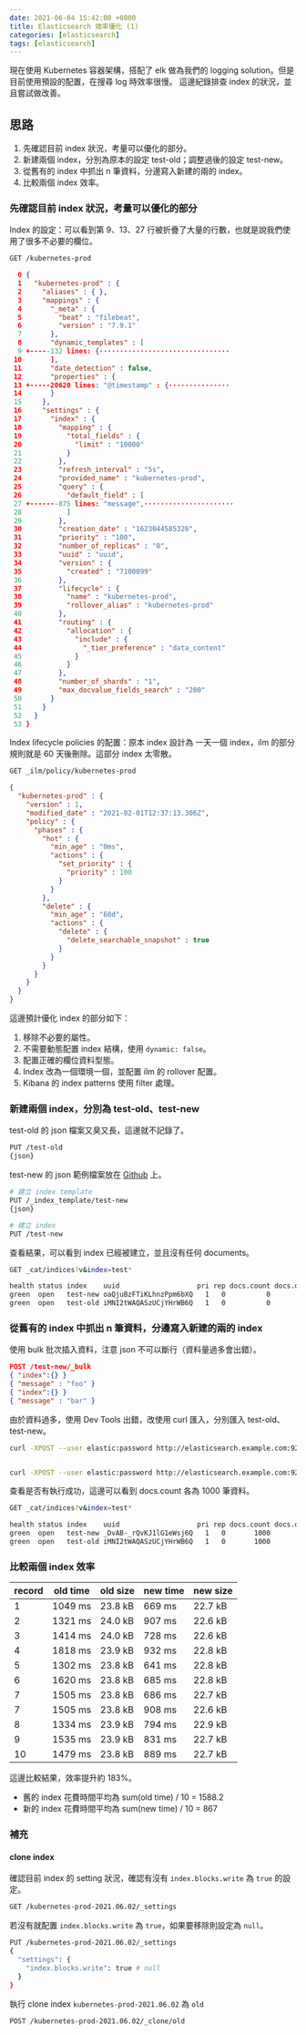 ```yaml
---
date: 2021-06-04 15:42:00 +0800
title: Elasticsearch 效率優化 (1)
categories: [elasticsearch]
tags: [elasticsearch]
---
```


現在使用 Kubernetes 容器架構，搭配了 elk 做為我們的 logging solution。但是目前使用預設的配置，在搜尋 log 時效率很慢。
這邊紀錄排查 index 的狀況，並且嘗試做改善。

<!--more-->

## 思路

1. 先確認目前 index 狀況，考量可以優化的部分。
2. 新建兩個 index，分別為原本的設定 test-old；調整過後的設定 test-new。
3. 從舊有的 index 中抓出 n 筆資料，分邊寫入新建的兩的 index。
4. 比較兩個 index 效率。

### 先確認目前 index 狀況，考量可以優化的部分

Index 的設定：可以看到第 9、13、27 行被折疊了大量的行數，也就是說我們使用了很多不必要的欄位。

```bash
GET /kubernetes-prod
```

```json
  0 {
  1   "kubernetes-prod" : {
  2     "aliases" : { },
  3     "mappings" : {
  4       "_meta" : {
  5         "beat" : "filebeat",
  6         "version" : "7.9.1"
  7       },
  8       "dynamic_templates" : [
  9 +-----132 lines: {································
 10       ],
 11       "date_detection" : false,
 12       "properties" : {
 13 +-----20620 lines: "@timestamp" : {···············
 14       }
 15     },
 16     "settings" : {
 17       "index" : {
 18         "mapping" : {
 19           "total_fields" : {
 20             "limit" : "10000"
 21           }
 22         },
 23         "refresh_interval" : "5s",
 24         "provided_name" : "kubernetes-prod",
 25         "query" : {
 26           "default_field" : [
 27 +-------875 lines: "message",······················
 28           ]
 29         },
 30         "creation_date" : "1623044585326",
 31         "priority" : "100",
 32         "number_of_replicas" : "0",
 33         "uuid" : "uuid",
 34         "version" : {
 35           "created" : "7100099"
 36         },
 37         "lifecycle" : {
 38           "name" : "kubernetes-prod",
 39           "rollover_alias" : "kubernetes-prod"
 40         },
 41         "routing" : {
 42           "allocation" : {
 43             "include" : {
 44               "_tier_preference" : "data_content"
 45             }
 46           }
 47         },
 48         "number_of_shards" : "1",
 49         "max_docvalue_fields_search" : "200"
 50       }
 51     }
 52   }
 53 }
```

Index lifecycle policies 的配置：原本 index 設計為 一天一個 index，ilm 的部分規則就是 60 天後刪除。這部分 index 太零散。

```bash
GET _ilm/policy/kubernetes-prod
```

```json
{
  "kubernetes-prod" : {
    "version" : 1,
    "modified_date" : "2021-02-01T12:37:13.306Z",
    "policy" : {
      "phases" : {
        "hot" : {
          "min_age" : "0ms",
          "actions" : {
            "set_priority" : {
              "priority" : 100
            }
          }
        },
        "delete" : {
          "min_age" : "60d",
          "actions" : {
            "delete" : {
              "delete_searchable_snapshot" : true
            }
          }
        }
      }
    }
  }
}
```

這邊預計優化 index 的部分如下：

1. 移除不必要的屬性。
2. 不需要動態配置 index 結構，使用 `dynamic: false`。
3. 配置正確的欄位資料型態。
4. Index 改為一個環境一個，並配置 ilm 的 rollover 配置。
5. Kibana 的 index patterns 使用 filter 處理。

### 新建兩個 index，分別為 test-old、test-new

test-old 的 json 檔案又臭又長，這邊就不記錄了。

```bash
PUT /test-old
{json}
```

test-new 的 json 範例檔案放在 [Github](https://raw.githubusercontent.com/chiehting/lab/master/elasticsearch/index-template-kubernetes.json) 上。

```bash
# 建立 index template
PUT /_index_template/test-new
{json}

# 建立 index
PUT /test-new
```

查看結果，可以看到 index 已經被建立，並且沒有任何 documents。

```bash
GET _cat/indices?v&index=test*

health status index    uuid                   pri rep docs.count docs.deleted store.size pri.store.size
green  open   test-new oaQjuBzFTiKLhnzPpm6bXQ   1   0          0            0       208b           208b
green  open   test-old iMNI2tWAQASzUCjYHrWB6Q   1   0          0            0       208b           208b

```

### 從舊有的 index 中抓出 n 筆資料，分邊寫入新建的兩的 index

使用 bulk 批次插入資料，注意 json 不可以斷行（資料量過多會出錯）。

```json
POST /test-new/_bulk
{ "index":{} }
{ "message" : "foo" }
{ "index":{} }
{ "message" : "bar" }
```

由於資料過多，使用 Dev Tools 出錯，改使用 curl 匯入，分別匯入 test-old、test-new。

```bash
curl -XPOST --user elastic:password http://elasticsearch.example.com:9200/test-old/_bulk -H "Content-Type: application/json" --data-binary @/Users/chiehtinglee/tmp.json


curl -XPOST --user elastic:password http://elasticsearch.example.com:9200/test-old/_bulk -H "Content-Type: application/json" --data-binary @/Users/chiehtinglee/tmp.json
```

查看是否有執行成功，這邊可以看到 docs.count 各為 1000 筆資料。

```bash
GET _cat/indices?v&index=test*

health status index    uuid                   pri rep docs.count docs.deleted store.size pri.store.size
green  open   test-new _DvAB-_rQvKJ1lG1eWsj6Q   1   0       1000            0    210.3kb        210.3kb
green  open   test-old iMNI2tWAQASzUCjYHrWB6Q   1   0       1000            0    210.3kb        210.3kb
```

### 比較兩個 index 效率

|record|old time|old size|new time|new size|
|---|---|---|---|---|
|1|1049 ms|23.8 kB|669 ms|22.7 kB|
|2|1321 ms|24.0 kB|907 ms|22.6 kB|
|3|1414 ms|24.0 kB|728 ms|22.6 kB|
|4|1818 ms|23.9 kB|932 ms|22.8 kB|
|5|1302 ms|23.8 kB|641 ms|22.8 kB|
|6|1620 ms|23.8 kB|685 ms|22.8 kB|
|7|1505 ms|23.8 kB|686 ms|22.7 kB|
|7|1505 ms|23.8 kB|908 ms|22.6 kB|
|8|1334 ms|23.9 kB|794 ms|22.9 kB|
|9|1535 ms|23.9 kB|831 ms|22.7 kB|
|10|1479 ms|23.8 kB|889 ms|22.7 kB|

這邊比較結果，效率提升約 183%。

* 舊的 index 花費時間平均為 sum(old time) / 10 = 1588.2
* 新的 index 花費時間平均為 sum(new time) / 10 = 867

### 補充

#### clone index

確認目前 index 的 setting 狀況，確認有沒有 `index.blocks.write` 為 `true` 的設定。

```bash
GET /kubernetes-prod-2021.06.02/_settings
```

若沒有就配置 `index.blocks.write` 為 `true`，如果要移除則設定為 `null`。

```bash
PUT /kubernetes-prod-2021.06.02/_settings
{
  "settings": {
    "index.blocks.write": true # null
  }
}
```

執行 clone index `kubernetes-prod-2021.06.02` 為 `old`

```bash
POST /kubernetes-prod-2021.06.02/_clone/old
```
